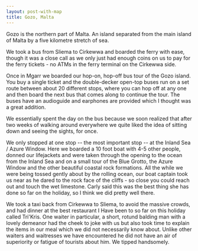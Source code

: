 ```yaml
---
layout: post-with-map
title: Gozo, Malta
---
```


<p class="intro"><span class="dropcap">G</span>ozo is the northern part of Malta. An island separated from the main island of Malta by a five kilometre stretch of sea.</p>

We took a bus from Sliema to Cirkewwa and boarded the ferry with ease, though it was a close call as we only just had enough coins on us to pay for the ferry tickets - no ATMs in the ferry terminal on the Cirkewwa side.

Once in Mgarr we boarded our hop-on, hop-off bus tour of the Gozo island. You buy a single ticket and the double-decker open-top buses run on a set route between about 20 different stops, where you can hop off at any one and then board the next bus that comes along to continue the tour. The buses have an audioguide and earphones are provided which I thought was a great addition.

We essentially spent the day on the bus because we soon realized that after two weeks of walking around everywhere we quite liked the idea of sitting down and seeing the sights, for once.

We only stopped at one stop -- the most important stop -- at the Inland Sea / Azure Window. Here we boarded a 10 foot boat with 4-5 other people, donned our lifejackets and were taken through the opening to the ocean from the Inland Sea and on a small tour of the Blue Grotto, the Azure Window and the other beautiful coastal rock formations. All the while we were being tossed gently about by the rolling ocean, our boat captain took us near as he dared to the rock face of the cliffs - so close you could reach out and touch the wet limestone. Carly said this was the best thing she has done so far on the holiday, so I think we did pretty well there. 

We took a taxi back from Cirkewwa to Sliema, to avoid the massive crowds, and had dinner at the best restaurant I Have been to so far on this holiday called Tri'Kris. One waiter in particular, a short, rotund balding man with a lovely demeanor had the cheek to joke with us but also took time to explain the items in our meal which we did not necessarily know about. Unlike other waiters and waitresses we have encountered he did not have an air of superiority or fatigue of tourists about him. We tipped handsomely.